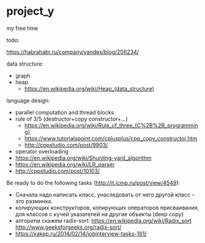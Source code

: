 # project_y

my free time

todo:

https://habrahabr.ru/company/yandex/blog/206234/

data structure:
- graph
- heap
  - https://en.wikipedia.org/wiki/Heap_(data_structure)


language design:

- parallel computation and thread blocks
- rule of 3/5 (destructor+copy constructor+...) 
  - https://en.wikipedia.org/wiki/Rule_of_three_(C%2B%2B_programming)
  - https://www.tutorialspoint.com/cplusplus/cpp_copy_constructor.htm
  - http://cppstudio.com/post/9903/
- operator overloading
- https://en.wikipedia.org/wiki/Shunting-yard_algorithm
- https://en.wikipedia.org/wiki/LR_parser
- http://cppstudio.com/post/10103/ 


Be ready to do the following tasks (http://it.icmp.ru/post/view/4549):
- Сначала надо написать класс, унаследовать от него другой класс – это разминка. 
- копирующих конструкторов, копирующих операторов присваивания, для классов с кучей указателей на другие объекты (deep copy)
- алгоритм скажем radix-sort: https://en.wikipedia.org/wiki/Radix_sort http://www.geeksforgeeks.org/radix-sort/
- https://xakep.ru/2014/02/14/jobinterview-tasks-181/
